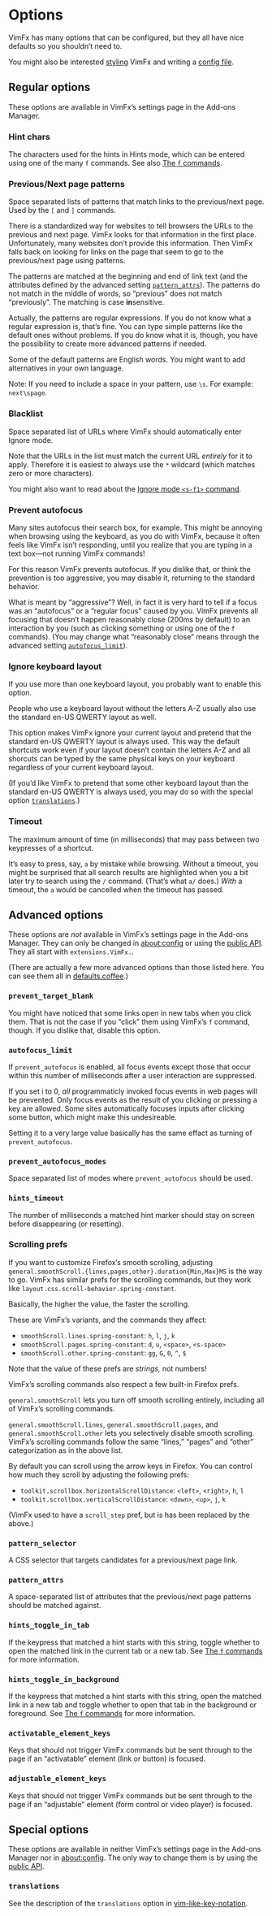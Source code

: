 <!--
This is part of the VimFx documentation.
Copyright Simon Lydell 2015.
See the file README.md for copying conditions.
-->

# Options

VimFx has many options that can be configured, but they all have nice defaults
so you shouldn’t need to.

You might also be interested [styling] VimFx and writing a [config file].

[styling]: styling.md
[config file]: config-file.md


## Regular options

These options are available in VimFx’s settings page in the Add-ons Manager.

### Hint chars

The characters used for the hints in Hints mode, which can be entered using one
of the many `f` commands. See also [The `f` commands].

[The `f` commands]: commands.md#the-f-commands-1

### Previous/Next page patterns

Space separated lists of patterns that match links to the previous/next page.
Used by the `[` and `]` commands.

There is a standardized way for websites to tell browsers the URLs to the
previous and next page. VimFx looks for that information in the first place.
Unfortunately, many websites don’t provide this information. Then VimFx falls
back on looking for links on the page that seem to go to the previous/next page
using patterns.

The patterns are matched at the beginning and end of link text (and the
attributes defined by the advanced setting [`pattern_attrs`]). The patterns do
not match in the middle of words, so “previous” does not match “previously”.
The matching is case <strong>in</strong>sensitive.

Actually, the patterns are regular expressions. If you do not know what a
regular expression is, that’s fine. You can type simple patterns like the
default ones without problems. If you do know what it is, though, you have the
possibility to create more advanced patterns if needed.

Some of the default patterns are English words. You might want to add
alternatives in your own language.

Note: If you need to include a space in your pattern, use `\s`. For example:
`next\spage`.

[`pattern_attrs`]: #pattern_attrs

### Blacklist

Space separated list of URLs where VimFx should automatically enter Ignore mode.

Note that the URLs in the list must match the current URL _entirely_ for it to
apply. Therefore it is easiest to always use the `*` wildcard (which matches
zero or more characters).

You might also want to read about the [Ignore mode `<s-f1>` command][s-f1].

[s-f1]: commands.md#ignore-mode-s-f1

### Prevent autofocus

Many sites autofocus their search box, for example. This might be annoying when
browsing using the keyboard, as you do with VimFx, because it often feels like
VimFx isn’t responding, until you realize that you are typing in a text box—not
running VimFx commands!

For this reason VimFx prevents autofocus. If you dislike that, or think the
prevention is too aggressive, you may disable it, returning to the standard
behavior.

What is meant by “aggressive”? Well, in fact it is very hard to tell if a focus
was an “autofocus” or a “regular focus” caused by you. VimFx prevents all
focusing that doesn’t happen reasonably close (200ms by default) to an
interaction by you (such as clicking something or using one of the `f`
commands). (You may change what “reasonably close” means through the advanced
setting [`autofocus_limit`]).

[`autofocus_limit`]: #autofocus_limit

### Ignore keyboard layout

If you use more than one keyboard layout, you probably want to enable this
option.

People who use a keyboard layout without the letters A-Z usually also use the
standard en-US QWERTY layout as well.

This option makes VimFx ignore your current layout and pretend that the standard
en-US QWERTY layout is always used. This way the default shortcuts work even if
your layout doesn’t contain the letters A-Z and all shorcuts can be typed by the
same physical keys on your keyboard regardless of your current keyboard layout.

(If you’d like VimFx to pretend that some other keyboard layout than the
standard en-US QWERTY is always used, you may do so with the special option
[`translations`].)

[`translations`]: #translations

### Timeout

The maximum amount of time (in milliseconds) that may pass between two
keypresses of a shortcut.

It’s easy to press, say, `a` by mistake while browsing. Without a timeout, you
might be surprised that all search results are highlighted when you a bit later
try to search using the `/` command. (That’s what `a/` does.) _With_ a timeout,
the `a` would be cancelled when the timeout has passed.


## Advanced options

These options are _not_ available in VimFx’s settings page in the Add-ons
Manager. They can only be changed in [about:config] or using the [public API].
They all start with `extensions.VimFx.`.

(There are actually a few more advanced options than those listed here. You can
see them all in [defaults.coffee].)

[about:config]: http://kb.mozillazine.org/About:config
[public API]: api.md
[defaults.coffee]: ../extension/lib/defaults.coffee

### `prevent_target_blank`

You might have noticed that some links open in new tabs when you click them.
That is not the case if you “click” them using VimFx’s `f` command, though. If
you dislike that, disable this option.

### `autofocus_limit`

If `prevent_autofocus` is enabled, all focus events except those that occur
within this number of milliseconds after a user interaction are suppressed.

If you set i to 0, _all_ programmaticly invoked focus events in web pages will
be prevented. Only focus events as the result of you clicking or pressing a key
are allowed. Some sites automatically focuses inputs after clicking some button,
which might make this undesireable.

Setting it to a very large value basically has the same effact as turning of
`prevent_autofocus`.

### `prevent_autofocus_modes`

Space separated list of modes where `prevent_autofocus` should be used.

### `hints_timeout`

The number of milliseconds a matched hint marker should stay on screen before
disappearing (or resetting).

### Scrolling prefs

If you want to customize Firefox’s smooth scrolling, adjusting
`general.smoothScroll.{lines,pages,other}.duration{Min,Max}MS` is the way to
go. VimFx has similar prefs for the scrolling commands, but they work like
`layout.css.scroll-behavior.spring-constant`.

Basically, the higher the value, the faster the scrolling.

These are VimFx’s variants, and the commands they affect:

- `smoothScroll.lines.spring-constant`: `h`, `l`, `j`, `k`
- `smoothScroll.pages.spring-constant`: `d`, `u`, `<space>`, `<s-space>`
- `smoothScroll.other.spring-constant`: `gg`, `G`, `0`, `^`, `$`

Note that the value of these prefs are _strings,_ not numbers!

VimFx’s scrolling commands also respect a few built-in Firefox prefs.

`general.smoothScroll` lets you turn off smooth scrolling entirely, including
all of VimFx’s scrolling commands.

`general.smoothScroll.lines`, `general.smoothScroll.pages`, and
`general.smoothScroll.other` lets you selectively disable smooth scrolling.
VimFx’s scrolling commands follow the same “lines,” “pages” and “other”
categorization as in the above list.

By default you can scroll using the arrow keys in Firefox. You can control how
much they scroll by adjusting the following prefs:

- `toolkit.scrollbox.horizontalScrollDistance`: `<left>`, `<right>`, `h`, `l`
- `toolkit.scrollbox.verticalScrollDistance`:   `<down>`, `<up>`,    `j`, `k`

(VimFx used to have a `scroll_step` pref, but is has been replaced by the
above.)

### `pattern_selector`

A CSS selector that targets candidates for a previous/next page link.

### `pattern_attrs`

A space-separated list of attributes that the previous/next page patterns should
be matched against.

### `hints_toggle_in_tab`

If the keypress that matched a hint starts with this string, toggle whether to
open the matched link in the current tab or a new tab. See [The `f` commands]
for more information.

### `hints_toggle_in_background`

If the keypress that matched a hint starts with this string, open the matched
link in a new tab and toggle whether to open that tab in the background or
foreground. See [The `f` commands] for more information.

### `activatable_element_keys`

Keys that should not trigger VimFx commands but be sent through to the page if
an “activatable” element (link or button) is focused.

### `adjustable_element_keys`

Keys that should not trigger VimFx commands but be sent through to the page if
an “adjustable” element (form control or video player) is focused.


## Special options

These options are available in neither VimFx’s settings page in the Add-ons
Manager nor in [about:config]. The only way to change them is by using the
[public API].

### `translations`

See the description of the `translations` option in [vim-like-key-notation].

[vim-like-key-notation]: https://github.com/lydell/vim-like-key-notation#api
